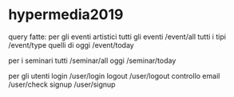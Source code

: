 # hypermedia2019
query fatte:
per gli eventi artistici
  tutti gli eventi    /event/all
  tutti i tipi        /event/type
  quelli di oggi      /event/today

per i seminari
  tutti               /seminar/all
  oggi                /seminar/today

per gli utenti
  login               /user/login
  logout              /user/logout
  controllo email     /user/check
  signup              /user/signup

